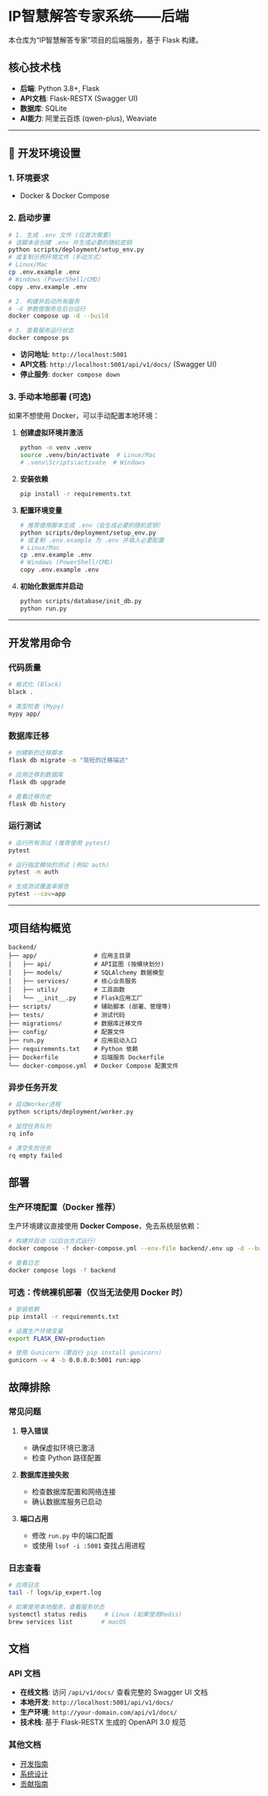 # IP智慧解答专家系统——后端

本仓库为“IP智慧解答专家”项目的后端服务，基于 Flask 构建。

## 核心技术栈
- **后端**: Python 3.8+, Flask
- **API文档**: Flask-RESTX (Swagger UI)
- **数据库**: SQLite
- **AI能力**: 阿里云百炼 (qwen-plus), Weaviate

---

## 🚀 开发环境设置

### 1. 环境要求
- Docker & Docker Compose

### 2. 启动步骤

```bash
# 1. 生成 .env 文件 (仅首次需要)
# 该脚本会创建 .env 并生成必要的随机密钥
python scripts/deployment/setup_env.py
# 或复制示例环境文件（手动方式）
# Linux/Mac
cp .env.example .env
# Windows (PowerShell/CMD)
copy .env.example .env

# 2. 构建并启动所有服务
# -d 参数使服务在后台运行
docker compose up -d --build

# 3. 查看服务运行状态
docker compose ps
```

- **访问地址**: `http://localhost:5001`
- **API文档**: `http://localhost:5001/api/v1/docs/` (Swagger UI)
- **停止服务**: `docker compose down`

### 3. 手动本地部署 (可选)

如果不想使用 Docker，可以手动配置本地环境：

1.  **创建虚拟环境并激活**
    ```bash
    python -m venv .venv
    source .venv/bin/activate  # Linux/Mac
    # .venv\Scripts\activate  # Windows
    ```
2.  **安装依赖**
    ```bash
    pip install -r requirements.txt
    ```
3.  **配置环境变量**
    ```bash
    # 推荐使用脚本生成 .env（会生成必要的随机密钥）
    python scripts/deployment/setup_env.py
    # 或复制 .env.example 为 .env 并填入必要配置
    # Linux/Mac
    cp .env.example .env
    # Windows (PowerShell/CMD)
    copy .env.example .env
    ```
4.  **初始化数据库并启动**
    ```bash
    python scripts/database/init_db.py
    python run.py
    ```

---

## 开发常用命令

### 代码质量

```bash
# 格式化 (Black)
black .

# 类型检查 (Mypy)
mypy app/
```

### 数据库迁移

```bash
# 创建新的迁移脚本
flask db migrate -m "简短的迁移描述"

# 应用迁移到数据库
flask db upgrade

# 查看迁移历史
flask db history
```

### 运行测试

```bash
# 运行所有测试 (推荐使用 pytest)
pytest

# 运行指定模块的测试 (例如 auth)
pytest -m auth

# 生成测试覆盖率报告
pytest --cov=app
```

---

## 项目结构概览

```
backend/
├── app/                # 应用主目录
│   ├── api/            # API蓝图 (按模块划分)
│   ├── models/         # SQLAlchemy 数据模型
│   ├── services/       # 核心业务服务
│   ├── utils/          # 工具函数
│   └── __init__.py     # Flask应用工厂
├── scripts/            # 辅助脚本 (部署、管理等)
├── tests/              # 测试代码
├── migrations/         # 数据库迁移文件
├── config/             # 配置文件
├── run.py              # 应用启动入口
├── requirements.txt    # Python 依赖
├── Dockerfile          # 后端服务 Dockerfile
└── docker-compose.yml  # Docker Compose 配置文件
```

### 异步任务开发
```bash
# 启动Worker进程
python scripts/deployment/worker.py

# 监控任务队列
rq info

# 清空失败任务
rq empty failed
```

## 部署

### 生产环境配置（Docker 推荐）
生产环境建议直接使用 **Docker Compose**，免去系统层依赖：

```bash
# 构建并启动（以后台方式运行）
docker compose -f docker-compose.yml --env-file backend/.env up -d --build

# 查看日志
docker compose logs -f backend
```

### 可选：传统裸机部署（仅当无法使用 Docker 时）
```bash
# 安装依赖
pip install -r requirements.txt

# 设置生产环境变量
export FLASK_ENV=production

# 使用 Gunicorn（需自行 pip install gunicorn）
gunicorn -w 4 -b 0.0.0.0:5001 run:app
```

## 故障排除

### 常见问题

1. **导入错误**
   - 确保虚拟环境已激活
   - 检查 Python 路径配置

2. **数据库连接失败**
   - 检查数据库配置和网络连接
   - 确认数据库服务已启动

3. **端口占用**
   - 修改 `run.py` 中的端口配置
   - 或使用 `lsof -i :5001` 查找占用进程

### 日志查看
```bash
# 应用日志
tail -f logs/ip_expert.log

# 如果使用本地服务，查看服务状态
systemctl status redis     # Linux (如果使用Redis)
brew services list        # macOS
```

## 文档

### API 文档
- **在线文档**: 访问 `/api/v1/docs/` 查看完整的 Swagger UI 文档
- **本地开发**: `http://localhost:5001/api/v1/docs/`
- **生产环境**: `http://your-domain.com/api/v1/docs/`
- **技术栈**: 基于 Flask-RESTX 生成的 OpenAPI 3.0 规范

### 其他文档
- [开发指南](docs/project_management/backend-team-guide.md)
- [系统设计](docs/system_design/)
- [贡献指南](docs/CONTRIBUTING.md)
